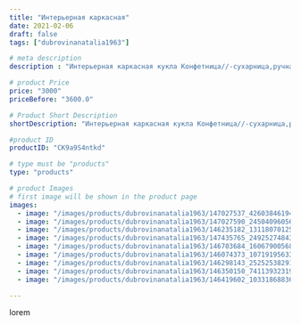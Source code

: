 ```yaml
---
title: "Интерьерная каркасная"
date: 2021-02-06
draft: false
tags: ["dubrovinanatalia1963"]

# meta description
description : "Интерьерная каркасная кукла Конфетница//-сухарница,ручная работа,Высота куклы 43см.Салфетка съёмная,корзинка тоже съёмная.При желании можно заменить на другую."

# product Price
price: "3000"
priceBefore: "3600.0"

# Product Short Description
shortDescription: "Интерьерная каркасная кукла Конфетница//-сухарница,ручная работа,Высота куклы 43см.Салфетка съёмная,корзинка тоже съёмная.При желании можно заменить на другую."

#product ID
productID: "CK9a9S4ntkd"

# type must be "products"
type: "products"

# product Images
# first image will be shown in the product page
images:
  - image: "/images/products/dubrovinanatalia1963/147027537_426038461941258_7217597466595365403_n.jpg"
  - image: "/images/products/dubrovinanatalia1963/147027590_245040960565228_5102754570995356415_n.jpg"
  - image: "/images/products/dubrovinanatalia1963/146235182_1311807012517320_492374374354462920_n.jpg"
  - image: "/images/products/dubrovinanatalia1963/147435765_2492527484384930_9192299982944591304_n.jpg"
  - image: "/images/products/dubrovinanatalia1963/146703684_160679005682435_8382933371649201565_n.jpg"
  - image: "/images/products/dubrovinanatalia1963/146074373_1071919563322160_2552877838610254580_n.jpg"
  - image: "/images/products/dubrovinanatalia1963/146298143_252525382910218_491098030878311102_n.jpg"
  - image: "/images/products/dubrovinanatalia1963/146350150_741139323198056_2926685658668112481_n.jpg"
  - image: "/images/products/dubrovinanatalia1963/146419602_103318688362643_7184249933341310207_n.jpg"

---
```

lorem
